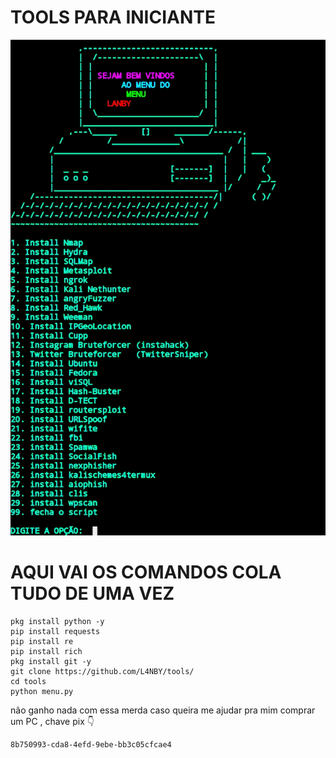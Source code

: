 # TOOLS PARA INICIANTE 

![](https://github.com/L4NBY/tools/blob/main/20220422_103922.jpg)

# AQUI VAI OS COMANDOS COLA TUDO DE UMA VEZ

```
pkg install python -y
pip install requests
pip install re 
pip install rich
pkg install git -y 
git clone https://github.com/L4NBY/tools/
cd tools
python menu.py

```

não ganho nada com essa merda caso queira me ajudar pra mim comprar um PC , chave pix
 👇
```
8b750993-cda8-4efd-9ebe-bb3c05cfcae4

```
